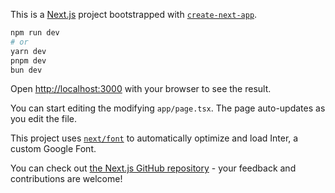 This is a [Next.js](https://nextjs.org/) project bootstrapped with [`create-next-app`](https://github.com/vercel/next.js/tree/canary/packages/create-next-app).



```bash
npm run dev
# or
yarn dev
pnpm dev
bun dev
```

Open [http://localhost:3000](http://localhost:3000) with your browser to see the result.

You can start editing the modifying `app/page.tsx`. The page auto-updates as you edit the file.

This project uses [`next/font`](https://nextjs.org/docs/basic-features/font-optimization) to automatically optimize and load Inter, a custom Google Font.



You can check out [the Next.js GitHub repository](https://github.com/vercel/next.js/) - your feedback and contributions are welcome!

